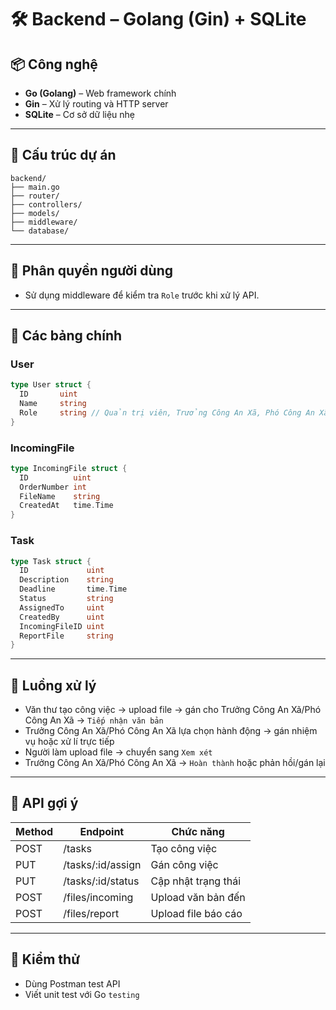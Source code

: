 
# 🛠️ Backend – Golang (Gin) + SQLite

## 📦 Công nghệ
- **Go (Golang)** – Web framework chính
- **Gin** – Xử lý routing và HTTP server
- **SQLite** – Cơ sở dữ liệu nhẹ

---

## 📁 Cấu trúc dự án
```
backend/
├── main.go
├── router/
├── controllers/
├── models/
├── middleware/
└── database/
```

---

## 🔐 Phân quyền người dùng
- Sử dụng middleware để kiểm tra `Role` trước khi xử lý API.

---

## 📌 Các bảng chính
### User
```go
type User struct {
  ID       uint
  Name     string
  Role     string // Quản trị viên, Trưởng Công An Xã, Phó Công An Xã, Văn thư, Cán bộ
}
```

### IncomingFile
```go
type IncomingFile struct {
  ID          uint
  OrderNumber int
  FileName    string
  CreatedAt   time.Time
}
```

### Task
```go
type Task struct {
  ID             uint
  Description    string
  Deadline       time.Time
  Status         string
  AssignedTo     uint
  CreatedBy      uint
  IncomingFileID uint
  ReportFile     string
}
```

---

## 🔁 Luồng xử lý
- Văn thư tạo công việc → upload file → gán cho Trưởng Công An Xã/Phó Công An Xã → `Tiếp nhận văn bản`
- Trưởng Công An Xã/Phó Công An Xã lựa chọn hành động → gán nhiệm vụ hoặc xử lí trực tiếp
- Người làm upload file → chuyển sang `Xem xét`
- Trưởng Công An Xã/Phó Công An Xã → `Hoàn thành` hoặc phản hồi/gán lại

---

## 🔗 API gợi ý
| Method | Endpoint               | Chức năng                          |
|--------|------------------------|------------------------------------|
| POST   | /tasks                 | Tạo công việc                      |
| PUT    | /tasks/:id/assign      | Gán công việc                      |
| PUT    | /tasks/:id/status      | Cập nhật trạng thái                |
| POST   | /files/incoming        | Upload văn bản đến                 |
| POST   | /files/report          | Upload file báo cáo                |

---

## 🧪 Kiểm thử
- Dùng Postman test API
- Viết unit test với Go `testing`
